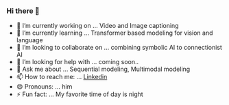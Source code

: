 ### Hi there 👋



- 🔭 I’m currently working on ... Video and Image captioning
- 🌱 I’m currently learning ... Transformer based modeling for vision and language
- 👯 I’m looking to collaborate on ... combining symbolic AI to connectionist AI
- 🤔 I’m looking for help with ... coming soon..
- 💬 Ask me about ... Sequential modeling, Multimodal modeling
- 📫 How to reach me: ... [Linkedin](https://linkedin.com/in/nasib-ullah-103b4923)
- 😄 Pronouns: ... him
- ⚡ Fun fact: ... My favorite time of day is night
